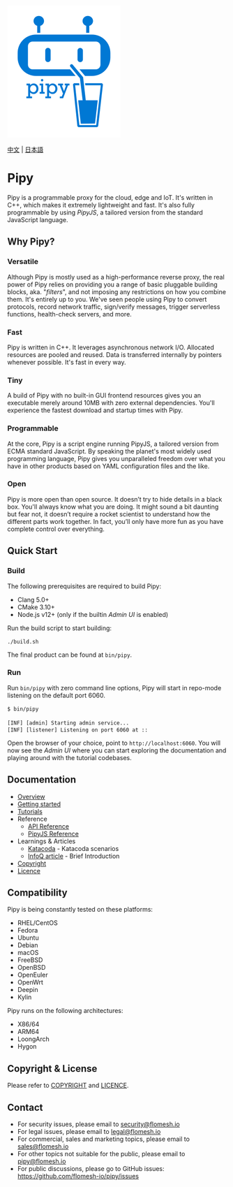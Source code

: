 ![Pipy Logo](./gui/src/images/pipy-300.png)

[中文](./README_zh.md) | [日本語](./README_jp.md)

# Pipy

Pipy is a programmable proxy for the cloud, edge and IoT. It's written in C++, which makes it extremely lightweight and fast. It's also fully programmable by using _PipyJS_, a tailored version from the standard JavaScript language.

## Why Pipy?

### Versatile

Although Pipy is mostly used as a high-performance reverse proxy, the real power of Pipy relies on providing you a range of basic pluggable building blocks, aka. "_filters_", and not imposing any restrictions on how you combine them. It's entirely up to you. We've seen people using Pipy to convert protocols, record network traffic, sign/verify messages, trigger serverless functions, health-check servers, and more.

### Fast

Pipy is written in C++. It leverages asynchronous network I/O. Allocated resources are pooled and reused. Data is transferred internally by pointers whenever possible. It's fast in every way.

### Tiny

A build of Pipy with no built-in GUI frontend resources gives you an executable merely around 10MB with zero external dependencies. You'll experience the fastest download and startup times with Pipy.

### Programmable

At the core, Pipy is a script engine running PipyJS, a tailored version from ECMA standard JavaScript. By speaking the planet's most widely used programming language, Pipy gives you unparalleled freedom over what you have in other products based on YAML configuration files and the like.

### Open

Pipy is more open than open source. It doesn’t try to hide details in a black box. You'll always know what you are doing. It might sound a bit daunting but fear not, it doesn’t require a rocket scientist to understand how the different parts work together. In fact, you’ll only have more fun as you have complete control over everything.

## Quick Start

### Build

The following prerequisites are required to build Pipy:

* Clang 5.0+
* CMake 3.10+
* Node.js v12+ (only if the builtin _Admin UI_ is enabled)

Run the build script to start building:

```
./build.sh
```

The final product can be found at `bin/pipy`.

### Run

Run `bin/pipy` with zero command line options, Pipy will start in repo-mode listening on the default port 6060.

```
$ bin/pipy

[INF] [admin] Starting admin service...
[INF] [listener] Listening on port 6060 at ::
```

Open the browser of your choice, point to `http://localhost:6060`. You will now see the _Admin UI_ where you can start exploring the documentation and playing around with the tutorial codebases.

## Documentation

* [Overview](https://flomesh.io/pipy/docs/intro/overview)
* [Getting started](https://flomesh.io/pipy/docs/getting-started/build-install)
* [Tutorials](https://flomesh.io/pipy/docs/tutorial/01-hello)
* Reference
  * [API Reference](https://flomesh.io/pipy/docs/reference/api)
  * [PipyJS Reference](https://flomesh.io/pipy/docs/reference/pjs)
* Learnings & Articles
  * [Katacoda](https://katacoda.com/flomesh-io) - Katacoda scenarios
  * [InfoQ article](https://www.infoq.com/articles/network-proxy-stream-processor-pipy/) - Brief Introduction
* [Copyright](COPYRIGHT)
* [Licence](LICENCE)

## Compatibility

Pipy is being constantly tested on these platforms:

* RHEL/CentOS
* Fedora
* Ubuntu
* Debian
* macOS
* FreeBSD
* OpenBSD
* OpenEuler
* OpenWrt
* Deepin
* Kylin

Pipy runs on the following architectures:

* X86/64
* ARM64
* LoongArch
* Hygon

## Copyright & License

Please refer to [COPYRIGHT](https://github.com/flomesh-io/pipy/blob/main/COPYRIGHT) and [LICENCE](https://github.com/flomesh-io/pipy/blob/main/LICENCE).

## Contact

* For security issues, please email to security@flomesh.io
* For legal issues, please email to legal@flomesh.io
* For commercial, sales and marketing topics, please email to sales@flomesh.io
* For other topics not suitable for the public, please email to pipy@flomesh.io
* For public discussions, please go to GitHub issues: https://github.com/flomesh-io/pipy/issues
